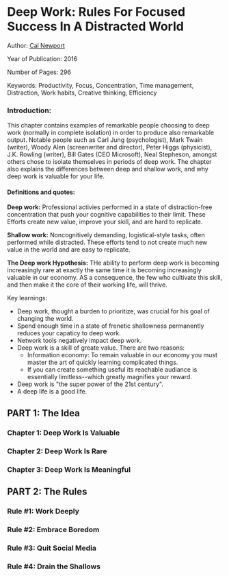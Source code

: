 # Deep Work: Rules For Focused Success In A Distracted World

Author: [Cal Newport](https://calnewport.com/)

Year of Publication: 2016

Number of Pages: 296

Keywords: Productivity, Focus, Concentration, Time management, Distraction, Work habits, Creative thinking, Efficiency

### Introduction:

This chapter contains examples of remarkable people choosing to deep work (normally in complete isolation) in order to produce also remarkable output. Notable people such as Carl Jung (psychologist), Mark Twain (writer), Woody Alen (screenwriter and director), Peter Higgs (physicist), J.K. Rowling (writer), Bill Gates (CEO Microsoft), Neal Stepheson, amongst others chose to isolate themselves in periods of deep work. The chapter also explains the differences between deep and shallow work, and why deep work is valuable for your life.

#### Definitions and quotes:

**Deep work:**  Professional activies performed in a state of distraction-free concentration that push your cognitive capabilities to their limit. These Efforts create new value, improve your skill, and are hard to replicate.

**Shallow work:** Noncognitively demanding, logistical-style tasks, often performed while distracted. These efforts tend to not create much new value in the world and are easy to replicate.

**The Deep work Hypothesis:** THe ability to perform deep work is becoming increasingly rare at exactly the same time it is becoming increasingly valuable in our economy. AS a consequence, the few who cultivate this skill, and then make it the core of their working life, will thrive.

Key learnings:
 - Deep work, thought a burden to prioritize, was crucial for his goal of changing the world.
 - Spend enough time in a state of frenetic shallowness permanently reduces your capaticy to deep work.
 - Network tools negatively impact deep work.
 - Deep work is a skill of greate value. There are two reasons:
    - Information economy: To remain valuable in our economy you must master the art of quickly learning complicated things.
    - If you can create something useful its reachable audiance is essentially limitless--which greatly magnifies your reward.
 - Deep work is "the super power of the 21st century".
 - A deep life is a good life.

## PART 1: The Idea
### Chapter 1: Deep Work Is Valuable

### Chapter 2: Deep Work Is Rare

### Chapter 3: Deep Work Is Meaningful

## PART 2: The Rules

### Rule #1: Work Deeply

### Rule #2: Embrace Boredom

### Rule #3: Quit Social Media

### Rule #4: Drain the Shallows

